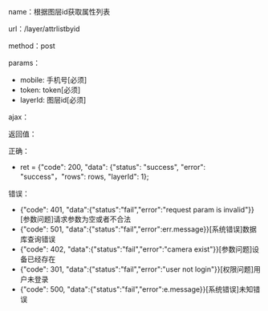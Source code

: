 name：根据图层id获取属性列表

url：/layer/attrlistbyid

method：post

params：

* mobile: 手机号[必须]
* token: token[必须]
* layerId: 图层id[必须]

ajax：


返回值：

正确：

* ret = {"code": 200, "data": {"status": "success", "error": "success"，"rows": rows, "layerId": 1};

错误：

* {"code": 401, "data":{"status":"fail","error":"request param is invalid"}} [参数问题]请求参数为空或者不合法
* {"code": 501, "data":{"status":"fail","error":err.message}}[系统错误]数据库查询错误
* {"code": 402, "data":{"status":"fail","error":"camera exist"}}[参数问题]设备已经存在
* {"code": 301, "data":{"status":"fail","error":"user not login"}}[权限问题]用户未登录
* {"code": 500, "data":{"status":"fail","error":e.message}}[系统错误]未知错误
